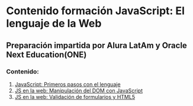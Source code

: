 # Contenido formación JavaScript: El lenguaje de la Web

## Preparación impartida por Alura LatAm y Oracle Next Education(ONE)

### Contenido:

1. [JavaScript: Primeros pasos con el lenguaje](02_01_PrimerosPasos)
2. [JS en la web: Manipulación del DOM con JavaScript](02_02_ManipulacionDelDOMConJavaScript)
3. [JS en la web: Validación de formularios y HTML5](02_03_ValidacionFormularios)